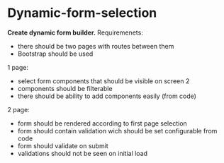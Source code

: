 # Dynamic-form-selection

**Create dynamic form builder.**
Requiremenets:
- there should be two pages with routes between them
- Bootstrap should be used

1 page: 
- select form components that should be visible on screen 2
- components should be filterable
- there should be ability to add components easily (from code)

2 page:
- form should be rendered according to first page selection
- form should contain validation wich should be set configurable from code
- form should validate on submit
- validations should not be seen on initial load


